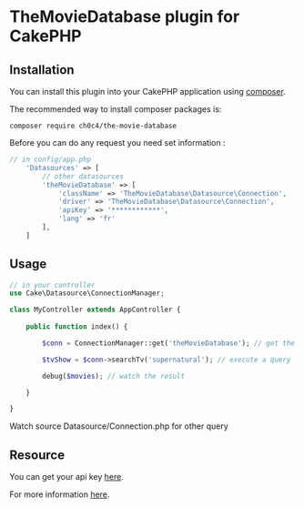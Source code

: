 # TheMovieDatabase plugin for CakePHP

## Installation

You can install this plugin into your CakePHP application using [composer](http://getcomposer.org).

The recommended way to install composer packages is:

```
composer require ch0c4/the-movie-database
```

Before you can do any request you need set information :

```php
// in config/app.php
    'Datasources' => [
        // other datasources
        'theMovieDatabase' => [
            'className' => 'TheMovieDatabase\Datasource\Connection',
            'driver' => 'TheMovieDatabase\Datasource\Connection',
            'apiKey' => '************',
            'lang' => 'fr'
        ],
    ]
```

## Usage
```php
// in your controller
use Cake\Datasource\ConnectionManager;

class MyController extends AppController {
	
	public function index() {

		$conn = ConnectionManager::get('theMovieDatabase'); // get the connection

        $tvShow = $conn->searchTv('supernatural'); // execute a query

        debug($movies); // watch the result

	}

}
```

Watch source Datasource/Connection.php for other query


## Resource

You can get your api key [here](https://www.themoviedb.org/documentation/api).

For more information [here](http://docs.themoviedb.apiary.io/).